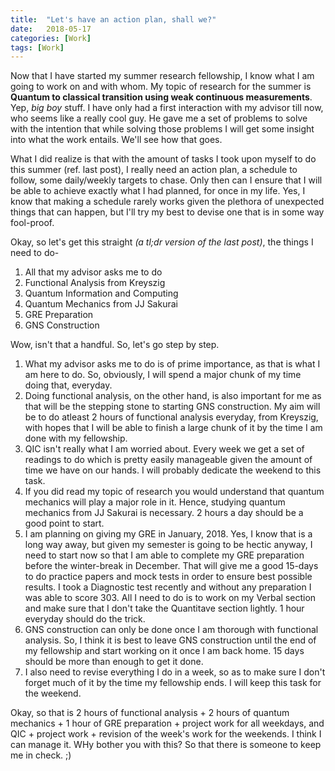 ```yaml
---
title:  "Let's have an action plan, shall we?"
date:   2018-05-17
categories: [Work]
tags: [Work]
---
```


Now that I have started my summer research fellowship, I know what I am going to work on and with whom. My topic of research for the summer is **Quantum to classical transition using weak continuous measurements**. Yep, *big boy* stuff. I have only had a first interaction with my advisor till now, who seems like a really cool guy. He gave me a set of problems to solve with the intention that while solving those problems I will get some insight into what the work entails.  We'll see how that goes.

What I did realize is that with the amount of tasks I took upon myself to do this summer (ref. last post), I really need an action plan, a schedule to follow, some daily/weekly targets to chase. Only then can I ensure that I will be able to achieve exactly what I had planned, for once in my life. Yes, I know that making a schedule rarely works given the plethora of unexpected things that can happen, but I'll try my best to devise one that is in some way fool-proof.

Okay, so let's get this straight *(a tl;dr version of the last post)*, the things I need to do-
1. All that my advisor asks me to do
2. Functional Analysis from Kreyszig
3. Quantum Information and Computing
4. Quantum Mechanics from JJ Sakurai
5. GRE Preparation
6. GNS Construction

Wow, isn't that a handful. So, let's go step by step. 
1. What my advisor asks me to do is of prime importance, as that is what I am here to do. So, obviously, I will spend a major chunk of my time doing that, everyday. 
2. Doing functional analysis, on the other hand, is also important for me as that will be the stepping stone to starting GNS construction. My aim will be to do atleast 2 hours of functional analysis everyday, from Kreyszig, with hopes that I will be able to finish a large chunk of it by the time I am done with my fellowship.
3. QIC isn't really what I am worried about. Every week we get a set of readings to do which is pretty easily manageable given the amount of time we have on our hands. I will probably dedicate the weekend to this task. 
4. If you did read my topic of research you would understand that quantum mechanics will play a major role in it. Hence, studying quantum mechanics from JJ Sakurai is necessary. 2 hours a day should be a good point to start. 
5. I am planning on giving my GRE in January, 2018. Yes, I know that is a long way away, but given my semester is going to be hectic anyway, I need to start now so that I am able to complete my GRE preparation before the winter-break in December. That will give me a good 15-days to do practice papers and mock tests in order to ensure best possible results. I took a Diagnostic test recently and without any preparation I was able to score 303. All I need to do is to work on my Verbal section and make sure that I don't take the Quantitave section lightly. 1 hour everyday should do the trick.
6. GNS construction can only be done once I am thorough with functional analysis. So, I think it is best to leave GNS construction until the end of my fellowship and start working on it once I am back home. 15 days should be more than enough to get it done. 
7. I also need to revise everything I do in a week, so as to make sure I don't forget much of it by the time my fellowship ends. I will keep this task for the weekend.

Okay, so that is 2 hours of functional analysis + 2 hours of quantum mechanics + 1 hour of GRE preparation + project work for all weekdays, and QIC + project work + revision of the week's work for the weekends. I think I can manage it. WHy bother you with this? So that there is someone to keep me in check. ;)
